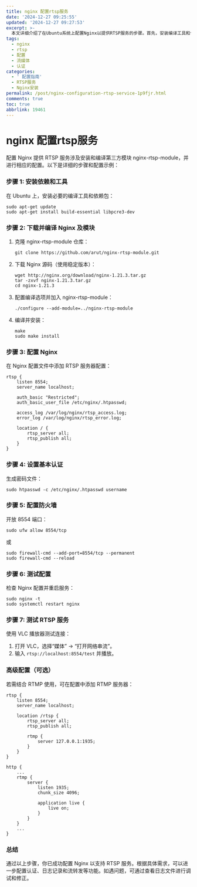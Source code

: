 ```yaml
---
title: nginx 配置rtsp服务
date: '2024-12-27 09:25:55'
updated: '2024-12-27 09:27:53'
excerpt: >-
  本文详细介绍了在Ubuntu系统上配置Nginx以提供RTSP服务的步骤。首先，安装编译工具和依赖包；其次，下载并编译Nginx及其rtsp模块；然后，在Nginx配置文件中添加RTSP服务器配置，并设置基本认证；接着，配置防火墙开放端口；最后，测试配置并使用VLC播放器测试RTSP服务。文章还提供了结合RTMP的高级配置示例，以供进一步扩展服务功能。
tags:
  - nginx
  - rtsp
  - 配置
  - 流媒体
  - 认证
categories:
  - ' 配置指南'
  - RTSP服务
  - Nginx安装
permalink: /post/nginx-configuration-rtsp-service-1p9fjr.html
comments: true
toc: true
abbrlink: 19461
---
```


# nginx 配置rtsp服务

配置 Nginx 提供 RTSP 服务涉及安装和编译第三方模块 nginx-rtsp-module，并进行相应的配置。以下是详细的步骤和配置示例：

### 步骤 1: 安装依赖和工具

在 Ubuntu 上，安装必要的编译工具和依赖包：

```
sudo apt-get update
sudo apt-get install build-essential libpcre3-dev
```

### 步骤 2: 下载并编译 Nginx 及模块

1. 克隆 nginx-rtsp-module 仓库：

    ```
    git clone https://github.com/arut/nginx-rtsp-module.git
    ```
2. 下载 Nginx 源码（使用稳定版本）：

    ```
    wget http://nginx.org/download/nginx-1.21.3.tar.gz
    tar -zxvf nginx-1.21.3.tar.gz
    cd nginx-1.21.3
    ```
3. 配置编译选项并加入 nginx-rtsp-module：

    ```
    ./configure --add-module=../nginx-rtsp-module
    ```
4. 编译并安装：

    ```
    make
    sudo make install
    ```

### 步骤 3: 配置 Nginx

在 Nginx 配置文件中添加 RTSP 服务器配置：

```
rtsp {
    listen 8554;
    server_name localhost;

    auth_basic "Restricted";
    auth_basic_user_file /etc/nginx/.htpasswd;

    access_log /var/log/nginx/rtsp_access.log;
    error_log /var/log/nginx/rtsp_error.log;

    location / {
        rtsp_server all;
        rtsp_publish all;
    }
}
```

### 步骤 4: 设置基本认证

生成密码文件：

```
sudo htpasswd -c /etc/nginx/.htpasswd username
```

### 步骤 5: 配置防火墙

开放 8554 端口：

```
sudo ufw allow 8554/tcp
```

或

```
sudo firewall-cmd --add-port=8554/tcp --permanent
sudo firewall-cmd --reload
```

### 步骤 6: 测试配置

检查 Nginx 配置并重启服务：

```
sudo nginx -t
sudo systemctl restart nginx
```

### 步骤 7: 测试 RTSP 服务

使用 VLC 播放器测试连接：

1. 打开 VLC，选择“媒体” -\> “打开网络串流”。
2. 输入 `rtsp://localhost:8554/test`​ 并播放。

### 高级配置（可选）

若需结合 RTMP 使用，可在配置中添加 RTMP 服务器：

```
rtsp {
    listen 8554;
    server_name localhost;

    location /rtsp {
        rtsp_server all;
        rtsp_publish all;

        rtmp {
            server 127.0.0.1:1935;
        }
    }
}

http {
    ...
    rtmp {
        server {
            listen 1935;
            chunk_size 4096;

            application live {
                live on;
            }
        }
    }
    ...
}
```

### 总结

通过以上步骤，你已成功配置 Nginx 以支持 RTSP 服务。根据具体需求，可以进一步配置认证、日志记录和流转发等功能。如遇问题，可通过查看日志文件进行调试和修正。
